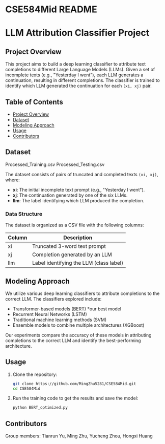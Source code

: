 # CSE584Mid README

# LLM Attribution Classifier Project

## Project Overview

This project aims to build a deep learning classifier to attribute text completions to different Large Language Models (LLMs). Given a set of incomplete texts (e.g., "Yesterday I went"), each LLM generates a continuation, resulting in different completions. The classifier is trained to identify which LLM generated the continuation for each `(xi, xj)` pair.

## Table of Contents

- [Project Overview](#project-overview)
- [Dataset](#dataset)
- [Modeling Approach](#modeling-approach)
- [Usage](#usage)
- [Contributors](#contributors)

## Dataset
Processed_Training.csv
Processed_Testing.csv

The dataset consists of pairs of truncated and completed texts `(xi, xj)`, where:
- **xi**: The initial incomplete text prompt (e.g., "Yesterday I went").
- **xj**: The continuation generated by one of the six LLMs.
- **llm**: The label identifying which LLM produced the completion.

### Data Structure
The dataset is organized as a CSV file with the following columns:

| Column | Description                                   |
|--------|-----------------------------------------------|
| xi     | Truncated 3-word text prompt                         |
| xj     | Completion generated by an LLM                |
| llm    | Label identifying the LLM (class label)       |

## Modeling Approach

We utilize various deep learning classifiers to attribute completions to the correct LLM. The classifiers explored include:
- Transformer-based models (BERT) *our best model
- Recurrent Neural Networks (LSTM)
- Traditional machine learning methods (SVM)
- Ensemble models to combine multiple architectures (XGBoost)

Our experiments compare the accuracy of these models in attributing completions to the correct LLM and identify the best-performing architecture.

## Usage

1. Clone the repository:
    ```bash
    git clone https://github.com/MingZhu5281/CSE584Mid.git
    cd CSE584Mid
    ```

2. Run the training code to get the results and save the model:
    ```bash
    python BERT_optimized.py
    ```
## Contributors

Group members: Tianrun Yu, Ming Zhu, Yucheng Zhou, Hongxi Huang
